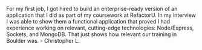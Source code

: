 For my first job, I got hired to build an enterprise-ready version of an
application that I did as part of my coursework at RefactorU. In my interview
I was able to show them a functional application that proved I had experience
working on relevant, cutting-edge technologies: Node/Express, Sockets, and
MongoDB. That just shows how relevant our training in Boulder was. -
Christopher L.

